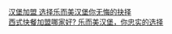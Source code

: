   
[汉堡加盟 选择乐而美汉堡你无悔的抉择](http://www.dianyue.me/archives/505/a99yx4ekhv4s6z2x/)  
[西式快餐加盟哪家好? 乐而美汉堡，你忠实的选择](http://www.dianyue.me/archives/493/pfw87fe6pa5rptts/)